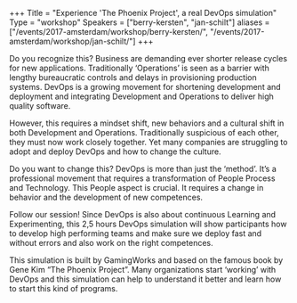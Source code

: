 +++
Title = "Experience 'The Phoenix Project', a real DevOps simulation"
Type = "workshop"
Speakers = ["berry-kersten", "jan-schilt"]
aliases = ["/events/2017-amsterdam/workshop/berry-kersten/", "/events/2017-amsterdam/workshop/jan-schilt/"]
+++

Do you recognize this?
Business are demanding ever shorter release cycles for new applications. Traditionally ‘Operations’ is seen as a barrier with lengthy bureaucratic controls and delays in provisioning production systems. DevOps is a growing movement for shortening development and deployment and integrating Development and Operations to deliver high quality software.

However, this requires a mindset shift, new behaviors and a cultural shift in both Development and Operations. Traditionally suspicious of each other, they must now work closely together. Yet many companies are struggling to adopt and deploy DevOps and how to change the culture.

Do you want to change this?
DevOps is more than just the ‘method’. It’s a professional movement that requires a transformation of People Process and Technology. This People aspect is crucial. It requires a change in behavior and the development of new competences.

Follow our session!
Since DevOps is also about continuous Learning and Experimenting, this 2,5 hours DevOps simulation will show participants how to develop high performing teams and make sure we deploy fast and without errors and also work on the right competences.

This simulation is built by GamingWorks and based on the famous book by Gene Kim “The Phoenix Project”. Many organizations start ‘working’ with DevOps and this simulation can help to understand it better and learn how to start this kind of programs.
